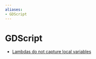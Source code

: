 ```yaml
---
aliases:
- GDScript
---
```


# GDScript

- [Lambdas do not capture local variables](godot-gdscript-lambdas-do-not-capture.md)
